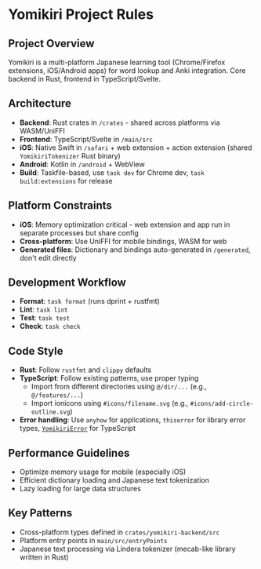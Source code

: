 # Yomikiri Project Rules

## Project Overview
Yomikiri is a multi-platform Japanese learning tool (Chrome/Firefox extensions, iOS/Android apps) for word lookup and Anki integration. Core backend in Rust, frontend in TypeScript/Svelte.

## Architecture
- **Backend**: Rust crates in `/crates` - shared across platforms via WASM/UniFFI
- **Frontend**: TypeScript/Svelte in `/main/src`
- **iOS**: Native Swift in `/safari` + web extension + action extension (shared `YomikiriTokenizer` Rust binary)
- **Android**: Kotlin in `/android` + WebView
- **Build**: Taskfile-based, use `task dev` for Chrome dev, `task build:extensions` for release

## Platform Constraints
- **iOS**: Memory optimization critical - web extension and app run in separate processes but share config
- **Cross-platform**: Use UniFFI for mobile bindings, WASM for web
- **Generated files**: Dictionary and bindings auto-generated in `/generated`, don't edit directly

## Development Workflow
- **Format**: `task format` (runs dprint + rustfmt)
- **Lint**: `task lint`
- **Test**: `task test`
- **Check**: `task check`

## Code Style
- **Rust**: Follow `rustfmt` and `clippy` defaults
- **TypeScript**: Follow existing patterns, use proper typing
  - Import from different directories using `@/dir/...` (e.g., `@/features/...`)
  - Import ionicons using `#icons/filename.svg` (e.g., `#icons/add-circle-outline.svg`)
- **Error handling**: Use `anyhow` for applications, `thiserror` for library error types, [`YomikiriError`](main/src/features/error.ts) for TypeScript

## Performance Guidelines
- Optimize memory usage for mobile (especially iOS)
- Efficient dictionary loading and Japanese text tokenization
- Lazy loading for large data structures

## Key Patterns
- Cross-platform types defined in `crates/yomikiri-backend/src`
- Platform entry points in `main/src/entryPoints`
- Japanese text processing via Lindera tokenizer (mecab-like library written in Rust)